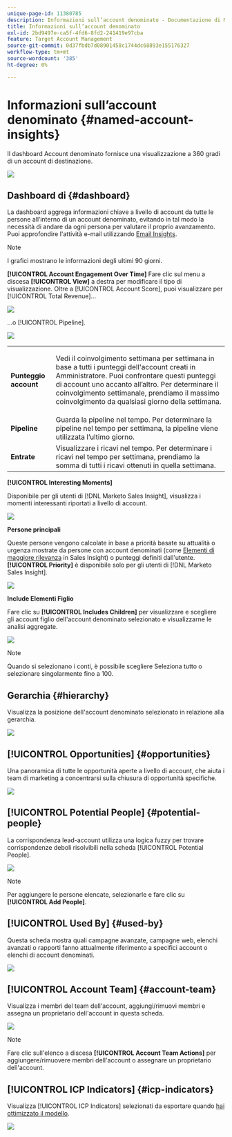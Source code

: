 ```yaml
---
unique-page-id: 11380785
description: Informazioni sull’account denominato - Documentazione di Marketo - Documentazione del prodotto
title: Informazioni sull’account denominato
exl-id: 2bd9497e-ca5f-4fd6-8fd2-241419e97cba
feature: Target Account Management
source-git-commit: 0d37fbdb7d08901458c1744dc68893e155176327
workflow-type: tm+mt
source-wordcount: '385'
ht-degree: 0%

---
```


# Informazioni sull’account denominato {#named-account-insights}

Il dashboard Account denominato fornisce una visualizzazione a 360 gradi di un account di destinazione.

![](assets/one-1.png)

## Dashboard di {#dashboard}

La dashboard aggrega informazioni chiave a livello di account da tutte le persone all’interno di un account denominato, evitando in tal modo la necessità di andare da ogni persona per valutare il proprio avanzamento. Puoi approfondire l&#39;attività e-mail utilizzando [Email Insights](/help/marketo/product-docs/reporting/email-insights/filtering-in-email-insights.md#account-based-marketing).

>[!NOTE]
>
>I grafici mostrano le informazioni degli ultimi 90 giorni.

**[!UICONTROL Account Engagement Over Time]** Fare clic sul menu a discesa **[!UICONTROL View]** a destra per modificare il tipo di visualizzazione. Oltre a [!UICONTROL Account Score], puoi visualizzare per [!UICONTROL Total Revenue]...

![](assets/two-new.png)

...o [!UICONTROL Pipeline].

![](assets/three-new.png)

<table> 
 <tbody> 
  <tr> 
   <td><strong><span class="uicontrol">Punteggio account</span></strong></td> 
   <td><p>Vedi il coinvolgimento settimana per settimana in base a tutti i punteggi dell'account creati in <span class="uicontrol">Amministratore</span>. Puoi confrontare questi punteggi di account uno accanto all’altro. Per determinare il coinvolgimento settimanale, prendiamo il massimo coinvolgimento da qualsiasi giorno della settimana.</p></td> 
  </tr> 
  <tr> 
   <td><strong><span class="uicontrol">Pipeline</span></strong></td> 
   <td>Guarda la pipeline nel tempo. Per determinare la pipeline nel tempo per settimana, la pipeline viene utilizzata l’ultimo giorno.</td> 
  </tr> 
  <tr> 
   <td><strong><span class="uicontrol">Entrate</span></strong></td> 
   <td>Visualizzare i ricavi nel tempo. Per determinare i ricavi nel tempo per settimana, prendiamo la somma di tutti i ricavi ottenuti in quella settimana.</td> 
  </tr> 
 </tbody> 
</table>

**[!UICONTROL Interesting Moments]**

Disponibile per gli utenti di [!DNL Marketo Sales Insight], visualizza i momenti interessanti riportati a livello di account.

![](assets/int-mom.png)

**Persone principali**

Queste persone vengono calcolate in base a priorità basate su attualità o urgenza mostrate da persone con account denominati (come [Elementi di maggiore rilevanza](/help/marketo/product-docs/marketo-sales-insight/msi-for-salesforce/features/stars-and-flames/priority-urgency-relative-score-and-best-bets.md) in Sales Insight) o punteggi definiti dall&#39;utente. **[!UICONTROL Priority]** è disponibile solo per gli utenti di [!DNL Marketo Sales Insight].

![](assets/top-ten.png)

**Include Elementi Figlio**

Fare clic su **[!UICONTROL Includes Children]** per visualizzare e scegliere gli account figlio dell&#39;account denominato selezionato e visualizzarne le analisi aggregate.

![](assets/abm.png)

>[!NOTE]
>
>Quando si selezionano i conti, è possibile scegliere Seleziona tutto o selezionare singolarmente fino a 100.

## Gerarchia {#hierarchy}

Visualizza la posizione dell&#39;account denominato selezionato in relazione alla gerarchia.

![](assets/hierarchy.png)

## [!UICONTROL Opportunities] {#opportunities}

Una panoramica di tutte le opportunità aperte a livello di account, che aiuta i team di marketing a concentrarsi sulla chiusura di opportunità specifiche.

![](assets/four-1.png)

## [!UICONTROL Potential People] {#potential-people}

La corrispondenza lead-account utilizza una logica fuzzy per trovare corrispondenze deboli risolvibili nella scheda [!UICONTROL Potential People].

![](assets/five-1.png)

>[!NOTE]
>
>Per aggiungere le persone elencate, selezionarle e fare clic su **[!UICONTROL Add People]**.

## [!UICONTROL Used By] {#used-by}

Questa scheda mostra quali campagne avanzate, campagne web, elenchi avanzati o rapporti fanno attualmente riferimento a specifici account o elenchi di account denominati.

![](assets/six-1.png)

## [!UICONTROL Account Team] {#account-team}

Visualizza i membri del team dell&#39;account, aggiungi/rimuovi membri e assegna un proprietario dell&#39;account in questa scheda.

![](assets/seven-1.png)

>[!NOTE]
>
>Fare clic sull&#39;elenco a discesa **[!UICONTROL Account Team Actions]** per aggiungere/rimuovere membri dell&#39;account o assegnare un proprietario dell&#39;account.

## [!UICONTROL ICP Indicators] {#icp-indicators}

Visualizza [!UICONTROL ICP Indicators] selezionati da esportare quando [hai ottimizzato il modello](/help/marketo/product-docs/target-account-management/account-profiling/account-profiling-ranking-and-tuning.md#model-tuning).

![](assets/eight.png)
